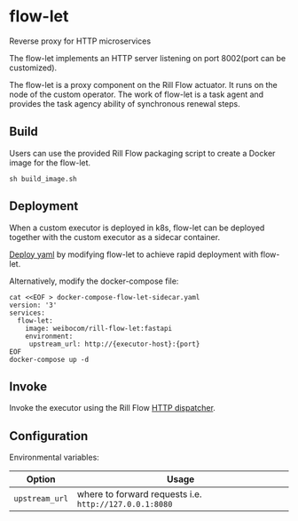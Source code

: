 # flow-let

Reverse proxy for HTTP microservices

The flow-let implements an HTTP server listening on port 8002(port can be customized).

The flow-let is a proxy component on the Rill Flow actuator. It runs on the node of the custom operator. The work of flow-let is a task agent and provides the task agency ability of synchronous renewal steps.

## Build
Users can use the provided Rill Flow packaging script to create a Docker image for the flow-let.
```shell
sh build_image.sh
```

## Deployment
When a custom executor is deployed in k8s, flow-let can be deployed together with the custom executor as a sidecar container.

[Deploy yaml](flow-let-sidecar.yaml) by modifying flow-let to achieve rapid deployment with flow-let.

Alternatively, modify the docker-compose file:
```shell
cat <<EOF > docker-compose-flow-let-sidecar.yaml
version: '3'
services:
  flow-let:
    image: weibocom/rill-flow-let:fastapi
    environment:
     upstream_url: http://{executor-host}:{port} 
EOF
docker-compose up -d
```

## Invoke

Invoke the executor using the Rill Flow [HTTP dispatcher](https://rill-flow.github.io/docs/user-guide/defination/task-and-dispatcher#http-协议派发器).

## Configuration

Environmental variables:

| Option  | Usage |
|---------| --- |
|  `upstream_url` | where to forward requests i.e. `http://127.0.0.1:8080` |
